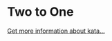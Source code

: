 Two to One
=
[Get more information about kata...](https://www.codewars.com//kata//kata/5656b6906de340bd1b0000ac)
